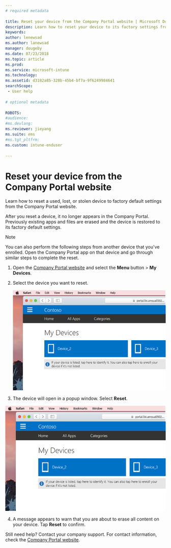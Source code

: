 ```yaml
---
# required metadata

title: Reset your device from the Company Portal website | Microsoft Docs
description: Learn how to reset your device to its factory settings from the Company Portal website.
keywords:
author: lenewsad
ms.author: lanewsad
manager: dougeby
ms.date: 07/23/2018
ms.topic: article
ms.prod:
ms.service: microsoft-intune
ms.technology:
ms.assetid: d3182a85-328b-45b4-bf7a-9f6249984641
searchScope:
 - User help

# optional metadata

ROBOTS:  
#audience:
#ms.devlang:
ms.reviewer: jieyang
ms.suite: ems
#ms.tgt_pltfrm:
ms.custom: intune-enduser

---
```



# Reset your device from the Company Portal website

Learn how to reset a used, lost, or stolen device to factory default settings from the Company Portal website.  

After you reset a device, it no longer appears in the Company Portal. Previously existing apps and files are erased and the device is restored to its factory default settings.

> [!Note]
> You can also perform the following steps from another device that you've enrolled. Open the Company Portal app on that device and go through similar steps to complete the reset.  

1. Open the [Company Portal website](https://portal.manage.microsoft.com/#helpdeskDeskDialog) and select the __Menu__ button > __My Devices__.

2. Select the device you want to reset.

    ![A screenshot of the My Devices page, with 2 tiles that show unidentified, generically named devices. A gray banner sits directly below the devices and prompts user to identify the device they are using or add a new one.](./media/macOS_enroll_002_tap_here_banner.png)

3. The device will open in a popup window. Select **Reset**.  

 ![A screenshot of the My Device page, with a couple of unidentified devices above the banner prompt to enroll unlisted devices or identify unidentified ones.](./media/macOS_enroll_002_tap_here_banner.png)

4. A message appears to warn that you are about to erase all content on your device. Tap **Reset** to confirm.  

Still need help? Contact your company support. For contact information, check the [Company Portal website](https://portal.manage.microsoft.com/#helpdeskDeskDialog).
